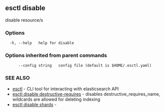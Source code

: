 ## esctl disable

disable resource/s

### Options

```
  -h, --help   help for disable
```

### Options inherited from parent commands

```
      --config string   config file (default is $HOME/.esctl.yaml)
```

### SEE ALSO

* [esctl](esctl.md)	 - CLI tool for interacting with elasticsearch API
* [esctl disable destructive-requires](esctl_disable_destructive-requires.md)	 - disables destructive_requires_name, wildcards are allowed for deleting indexing
* [esctl disable shards](esctl_disable_shards.md)	 - 

